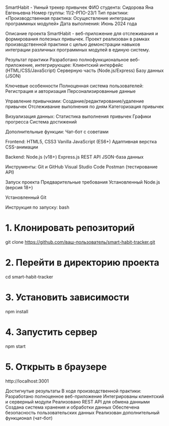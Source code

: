 SmartHabit - Умный трекер привычек
ФИО студента: Сидорова Яна Евгеньевна 
Номер группы: 11/2-РПО-23/1
Тип практики: «Производственная практика: Осуществление интеграции программных модулей»
Дата выполнения: Июнь 2024 года

Описание проекта
SmartHabit - веб-приложение для отслеживания и формирования полезных привычек. Проект реализован в рамках производственной практики с целью демонстрации навыков интеграции различных программных модулей в единую систему.

Результат практики
Разработано полнофункциональное веб-приложение, интегрирующее:
Клиентский интерфейс (HTML/CSS/JavaScript)
Серверную часть (Node.js/Express)
Базу данных (JSON)

Ключевые особенности
Полноценная система пользователей:
Регистрация и авторизация
Персонализированные данные

Управление привычками:
Создание/редактирование/удаление привычек
Отслеживание выполнения по дням
Категоризация привычек

Визуализация данных:
Статистика выполнения привычек
Графики прогресса
Система достижений

Дополнительные функции:
Чат-бот с советами

Frontend:
HTML5, CSS3
Vanilla JavaScript (ES6+)
Адаптивная верстка
CSS-анимации

Backend:
Node.js (v18+)
Express.js
REST API
JSON-база данных

Инструменты:
Git и GitHub
Visual Studio Code
Postman (тестирование API)

Запуск проекта
Предварительные требования
Установленный Node.js (версия 18+)

Установленный Git

Инструкция по запуску:
bash
# 1. Клонировать репозиторий
git clone https://github.com/ваш-пользователь/smart-habit-tracker.git

# 2. Перейти в директорию проекта
cd smart-habit-tracker

# 3. Установить зависимости
npm install

# 4. Запустить сервер
npm start

# 5. Открыть в браузере
http://localhost:3001

Достигнутые результаты
В ходе производственной практики:
Разработано полноценное веб-приложение
Интегрированы клиентский и серверный модули
Реализовано REST API для обмена данными
Создана система хранения и обработки данных
Обеспечена безопасность пользовательских данных
Реализован дополнительный функционал (чат-бот)
